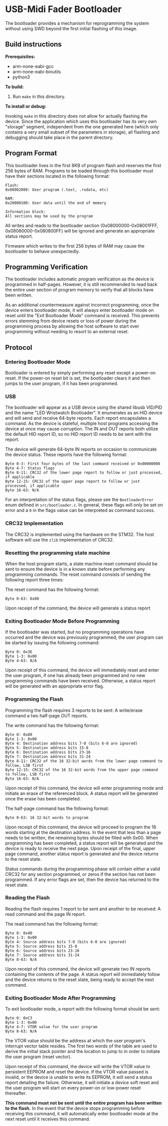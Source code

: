 # USB-Midi Fader Bootloader

The bootloader provides a mechanism for reprogramming the system without using
SWD beyond the first initial flashing of this image.

## Build instructions

**Prerequisites:**

 - arm-none-eabi-gcc
 - arm-none-eabi-binutils
 - python3

**To build:**

 1. Run `make` in this directory.

**To install or debug:**

Invoking `make` in this directory does not allow for actually flashing the
device. Since the application which uses this bootloader has its very own
"storage" segment, independent from the one generated here (which only contains
a very small subset of the parameters in storage), all flashing and debugging
should take place in the parent directory.

## Program Format

This bootloader lives in the first 8KB of program flash and reserves the first
256 bytes of RAM. Programs to be loaded through this bootloader must have their
sections located in the following format:

```
Flash:
0x08002000: User program (.text, .rodata, etc)

RAM:
0x20000100: User data until the end of memory

Information block:
All sections may be used by the program
```

All writes and reads to the bootloader section (0x08000000-0x08001FFF,
0x08080000-0x080800FF) will be ignored and generate an appropriate status
report.

Firmware which writes to the first 256 bytes of RAM may cause the bootloader
to behave unexpectedly.

## Programming Verification

The bootloader includes automatic program verification as the device is
programmed in half-pages. However, it is still recommended to read back the
entire user section of program memory to verify that all blocks have been
written.

As an additional countermeasure against incorrect programming, once the device
enters bootloader mode, it will always enter bootloader mode on reset until
the "Exit Bootloader Mode" command is received. This prevents errors stemming
from device resets or loss of power during the programming process by allowing
the host software to start over programming without needing to resort to an
external reset.

## Protocol

### Entering Bootloader Mode

Bootloader is entered by simply performing any reset except a power-on reset.
If the power-on reset bit is set, the bootloader clears it and then jumps to the
user program, if it has been programmed.

### USB

The bootloader will appear as a USB device using the shared libusb VID/PID and
the name "LED Wristwatch Bootloader". It enumerates as an HID device and will
send and receive 64-byte reports. Each report encapsulates a command. As the
device is stateful, multiple host programs accessing the device at once may
cause corruption. The IN and OUT reports both utilize the default HID report ID,
so no HID report ID needs to be sent with the report.

The device will generate 64-byte IN reports on occasion to communicate the
device status. These reports have the following format:

```
Byte 0-3: First four bytes of the last command received or 0x00000000
Byte 4-7: Status flags
Byte 8-11: CRC32 of the lower page report to follow or just processed, if applicable
Byte 12-15: CRC32 of the upper page report to follow or just processed, if applicable
Byte 16-63: N/A
```

For an interpretation of the status flags, please see the `BootloaderError` enum
defined in `src/bootloader.c`. In general, these flags will only be set on
error and a `0` in the flags value can be interpreted as command success.

### CRC32 Implementation

The CRC32 is implemented using the hardware on the STM32. The host software will
use the `zlib` implementation of CRC32.

### Resetting the programming state machine

When the host program starts, a state machine reset command should be sent to
ensure the device is in a known state before performing any programming
commands. The reset command consists of sending the following report three
times:

The reset command has the following format:

```
Byte 0-63: 0x00
```

Upon receipt of the command, the device will generate a status report

### Exiting Bootloader Mode Before Programming

If the bootloader was started, but no programming operations have occurred and
the device was previously programmed, the user program can be started by issuing
the following command:

```
Byte 0: 0x3E
Byte 1-3: 0x00
Byte 4-63: N/A
```

Upon receipt of this command, the device will immediately reset and enter the
user program, if one has already been programmed and no new programming commands
have been received. Otherwise, a status report will be generated with an
appropriate error flag.

### Programming the Flash

Programming the flash requires 3 reports to be sent: A write/erase command a
two half-page OUT reports.

The write command has the following format:

```
Byte 0: 0x80
Byte 1-3: 0x00
Byte 4: Destination address bits 7-0 (bits 6-0 are ignored)
Byte 5: Destination address bits 15-8
Byte 6: Destination address bits 23-16
Byte 7: Destination address bits 31-24
Byte 8-11: CRC32 of the 16 32-bit words from the lower page command to follow, LSB first
Byte 12-15: CRC32 of the 16 32-bit words from the upper page command to follow, LSB first
Byte 16-63: N/A
```

Upon receipt of this command, the device will enter programming mode and
initiate an erase of the referenced block. A status report will be generated
once the erase has been completed.

The half-page command has the following format:

```
Byte 0-63: 16 32-bit words to program
```

Upon receipt of this command, the device will proceed to program the 16 words
starting at the destination address. In the event that less than a page needs
to be written, the remaining bytes should be filled with 0x00. When programming
has been completed, a status report will be generated and the device is ready to
receive the next page. Upon receipt of the final, upper page command, another
status report is generated and the device returns to the reset state.

Status commands during the programming phase will contain either a valid CRC32
for any section programmed, or zeros if the section has not been programmed. If
any error flags are set, then the device has returned to the reset state.

### Reading the Flash

Reading the flash requires 1 report to be sent and another to be received:
A read command and the page IN report.

The read command has the following format:

```
Byte 0: 0x40
Byte 1-3: 0x00
Byte 4: Source address bits 7-0 (bits 6-0 are ignored)
Byte 5: Source address bits 15-8
Byte 6: Source address bits 23-16
Byte 7: Source address bits 31-24
Byte 8-63: N/A
```

Upon receipt of this command, the device will generate two IN reports containing
the contents of the page. A status report will immediately follow and the device
returns to the reset state, being ready to accept the next command.

### Exiting Bootloader Mode After Programming

To exit bootloader mode, a report with the following format should be sent:

```
Byte 0: 0xC3
Byte 1-3: 0x00
Byte 4-7: VTOR value for the user program
Byte 8-63: N/A
```

The VTOR value should be the address at which the user program's interrupt
vector table resides. The first two words of the table are used to derive the
initial stack pointer and the location to jump to in order to initiate the user
program (reset vector).

Upon receipt of this command, the device will write the VTOR value to persistent
EEPROM and reset the device. If the VTOR value passed is invalid, or the device
is unable to write its EEPROM, it will send a status report detailing the
failure. Otherwise, it will initiate a device soft reset and the user program
will start on every power-on or low-power reset thereafter.

**This command must not be sent until the entire program has been written to
the flash.** In the event that the device stops programming before receiving
this command, it will automatically enter bootloader mode at the next reset
until it receives this command.

